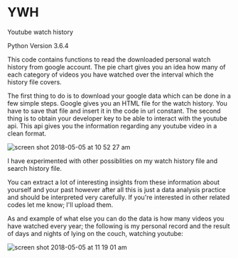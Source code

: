 # YWH
Youtube watch history

Python Version 3.6.4

This code contains functions to read the downloaded personal watch history from google account.
The pie chart gives you an idea how many of each category of videos you have watched over the interval which the history file covers.

The first thing to do is to download your google data which can be done in a few simple steps. Google gives you an HTML file for the watch history. You have to save that file and insert it in the code in url constant.
The second thing is to obtain your developer key to be able to interact with the youtube api. This api gives you the information regarding any youtube video in a clean format.


![screen shot 2018-05-05 at 10 52 27 am](https://user-images.githubusercontent.com/8649415/39664550-d28d892a-5052-11e8-8634-f7d5b689ec78.png)

I have experimented with other possiblities on my watch history file and search history file.

You can extract a lot of interesting insights from these information about yourself and your past however after all this is just a data analysis practice and should be interpreted very carefully.
If you're interested in other related codes let me know; I'll upload them.

As and example of what else you can do the data is how many videos you have watched every year; the following is my personal record and the result of days and nights of lying on the couch, watching youtube:


![screen shot 2018-05-05 at 11 19 01 am](https://user-images.githubusercontent.com/8649415/39664766-41217b96-5056-11e8-8ad2-bf2bffe06deb.png)
